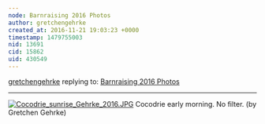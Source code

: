 ```yaml
---
node: Barnraising 2016 Photos
author: gretchengehrke
created_at: 2016-11-21 19:03:23 +0000
timestamp: 1479755003
nid: 13691
cid: 15862
uid: 430549
---
```




[gretchengehrke](../profile/gretchengehrke) replying to: [Barnraising 2016 Photos](../notes/bronwen/11-10-2016/barnraising-2016-photos)

----
[![Cocodrie_sunrise_Gehrke_2016.JPG](https://publiclab.org/system/images/photos/000/018/873/large/Cocodrie_sunrise_Gehrke_2016.JPG)](https://publiclab.org/system/images/photos/000/018/873/original/Cocodrie_sunrise_Gehrke_2016.JPG)
Cocodrie early morning. No filter. (by Gretchen Gehrke)

